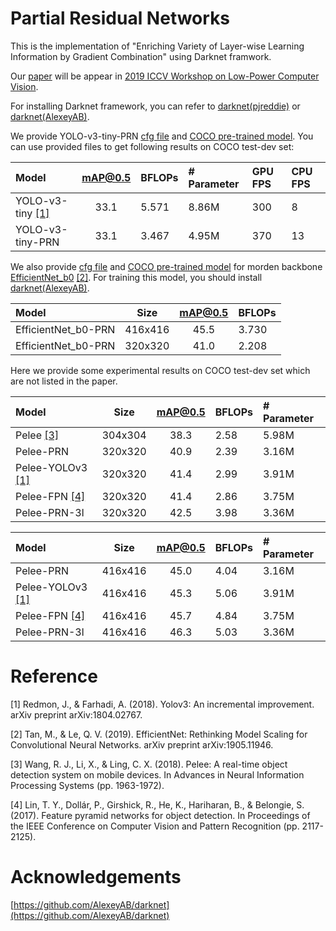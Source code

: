 # Partial Residual Networks
This is the implementation of "Enriching Variety of Layer-wise Learning Information by Gradient Combination" using Darknet framwork.

Our [paper](https://github.com/WongKinYiu/PartialResidualNetworks/blob/master/pdf/iccvw-prn.pdf) will be appear in [2019 ICCV Workshop on Low-Power Computer Vision](https://rebootingcomputing.ieee.org/lpirc).

For installing Darknet framework, you can refer to [darknet(pjreddie)](https://github.com/pjreddie/darknet) or [darknet(AlexeyAB)](https://github.com/AlexeyAB/darknet).

We provide YOLO-v3-tiny-PRN [cfg file](https://github.com/WongKinYiu/PartialResidualNetworks/blob/master/cfg/yolov3-tiny-prn.cfg) and [COCO pre-trained model](https://github.com/WongKinYiu/PartialResidualNetworks/blob/master/model/yolov3-tiny-prn.weights).
You can use provided files to get following results on COCO test-dev set:

| Model | mAP@0.5 | BFLOPs | # Parameter | GPU FPS | CPU FPS |
| :-- | :-: | :-- | :-- | :-- | :-- |
| YOLO-v3-tiny [[1]](https://arxiv.org/abs/1804.02767) | 33.1 | 5.571 | 8.86M | 300 | 8 |
| YOLO-v3-tiny-PRN | 33.1 | 3.467 | 4.95M | 370 | 13 |

We also provide [cfg file](https://github.com/AlexeyAB/darknet/files/3504727/enet-coco.cfg.txt) and [COCO pre-trained model](https://drive.google.com/open?id=1FlHeQjWEQVJt0ay1PVsiuuMzmtNyv36m) for morden backbone [EfficientNet_b0](https://arxiv.org/abs/1905.11946) [[2]](https://arxiv.org/abs/1905.11946).
For training this model, you should install [darknet(AlexeyAB)](https://github.com/AlexeyAB/darknet).

| Model | Size | mAP@0.5 | BFLOPs |
| :-- | :-: | :-: | :-- |
| EfficientNet_b0-PRN | 416x416 | 45.5 | 3.730 |
| EfficientNet_b0-PRN | 320x320 | 41.0 | 2.208 |

Here we provide some experimental results on COCO test-dev set which are not listed in the paper.

| Model | Size | mAP@0.5 | BFLOPs | # Parameter |
| :-- | :-: | :-: | :-- | :-- |
| Pelee [[3]](https://arxiv.org/abs/1804.06882) | 304x304 | 38.3 | 2.58 | 5.98M |
| Pelee-PRN | 320x320 | 40.9 | 2.39 | 3.16M |
| Pelee-YOLOv3 [[1]](https://arxiv.org/abs/1804.02767) | 320x320 | 41.4 | 2.99 | 3.91M |
| Pelee-FPN [[4]](https://arxiv.org/abs/1612.03144) | 320x320 | 41.4 | 2.86 | 3.75M |
| Pelee-PRN-3l | 320x320 | 42.5 | 3.98 | 3.36M |

| Model | Size | mAP@0.5 | BFLOPs | # Parameter |
| :-- | :-: | :-: | :-- | :-- |
| Pelee-PRN | 416x416 | 45.0 | 4.04 | 3.16M |
| Pelee-YOLOv3 [[1]](https://arxiv.org/abs/1804.02767) | 416x416 | 45.3 | 5.06 | 3.91M |
| Pelee-FPN [[4]](https://arxiv.org/abs/1612.03144) | 416x416 | 45.7 | 4.84 | 3.75M |
| Pelee-PRN-3l | 416x416 | 46.3 | 5.03 | 3.36M |

# Reference
[1] Redmon, J., & Farhadi, A. (2018). Yolov3: An incremental improvement. arXiv preprint arXiv:1804.02767.

[2] Tan, M., & Le, Q. V. (2019). EfficientNet: Rethinking Model Scaling for Convolutional Neural Networks. arXiv preprint arXiv:1905.11946.

[3] Wang, R. J., Li, X., & Ling, C. X. (2018). Pelee: A real-time object detection system on mobile devices. In Advances in Neural Information Processing Systems (pp. 1963-1972).

[4] Lin, T. Y., Dollár, P., Girshick, R., He, K., Hariharan, B., & Belongie, S. (2017). Feature pyramid networks for object detection. In Proceedings of the IEEE Conference on Computer Vision and Pattern Recognition (pp. 2117-2125).

# Acknowledgements
[https://github.com/AlexeyAB/darknet](https://github.com/AlexeyAB/darknet)
